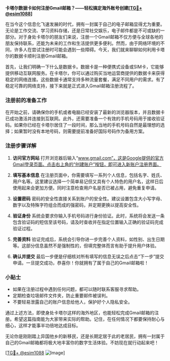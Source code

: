 **卡塔尔数据卡如何注册Gmail邮箱？——轻松搞定海外账号创建[[TG💪+ @esim1088](https://t.me/s/esim1088)]**

在当今这个信息化飞速发展的时代，拥有一封属于自己的电子邮箱显得尤为重要。无论是工作交流、学习资料存储，还是日常社交娱乐，电子邮件都是不可或缺的一部分。对于身处卡塔尔的朋友们来说，注册一个Gmail邮箱不仅方便与全球各地的朋友保持联系，还能为未来的工作和生活提供更多便利。然而，由于网络环境的不同，许多人在尝试注册时可能会遇到一些障碍。今天，我们就来聊聊如何利用卡塔尔的数据卡顺利注册Gmail邮箱。

首先，让我们明确一下什么是数据卡。数据卡是一种便携式设备或SIM卡，它能够提供移动互联网服务。在卡塔尔，你可以通过购买当地运营商提供的数据卡来获得稳定的网络连接。这些数据卡通常支持多种流量套餐，满足不同用户的需求。有了稳定可靠的网络支持，接下来就是正式进入Gmail邮箱注册流程了。

### 注册前的准备工作

在开始之前，请确保你的手机或者电脑已经安装了最新的浏览器版本，并且数据卡已成功激活并连接到互联网。此外，还需要准备一个有效的手机号码用于接收验证码。如果你已经在卡塔尔居住了一段时间，那么当地的手机号码自然是最理想的选择；如果暂时没有本地号码，则需要提前准备好国际号码作为备用方案。

### 注册步骤详解

1. **访问官方网站**
   打开浏览器后输入“www.gmail.com”，这是Google提供的官方Gmail登录页面。点击右上角的“创建账户”按钮，即可进入新账户注册界面。

2. **填写基本信息**
   在注册页面中，你需要填写一系列个人信息，包括名字、姓氏、用户名等。这里建议选择一个简单易记但又具有个人特色的用户名，这样日后使用起来会更加方便。同时注意检查用户名是否已被占用，避免重复申请。

3. **设置密码**
   密码的安全性直接关系到账户的安全性。建议设置包含大小写字母、数字以及特殊字符组合而成的强密码，并定期更换以提高安全性。

4. **验证身份**
   系统会要求你输入手机号码进行身份验证。此时，系统将会发送一条包含验证码的短信至该号码，请及时查收并在指定位置输入正确的验证码完成验证过程。

5. **完善资料**
   验证完成后，系统会引导你进一步完善个人资料，如性别、出生日期等。这部分信息虽然不是强制性的，但填完整体而言有助于提升用户体验。

6. **确认并提交**
   最后一步便是仔细核对所有填写的信息无误之后点击“下一步”提交申请。一旦提交成功，恭喜你！你就拥有了属于自己的Gmail邮箱啦！

### 小贴士

- 如果在注册过程中遇到任何问题，都可以随时联系客服寻求帮助。
- 定期检查垃圾邮件文件夹，防止重要邮件被误判。
- 不要轻易泄露自己的账户信息给他人，保护好个人隐私安全。

通过上述方法，即使身处卡塔尔这样的海外地区，也能轻松完成Gmail邮箱的注册。希望这篇指南能为大家带来实际的帮助。记住，在任何情况下都要保持耐心与细心，这样才能事半功倍地达成目标。

无论你是刚刚踏上异国他乡的新移民，还是长期定居于此的老居民，拥有一封属于自己的Gmail邮箱都将极大地丰富你的数字生活体验。不妨现在就行动起来吧！

[[TG💪+ @esim1088](https://t.me/s/esim1088) ![Image](https://i.postimg.cc/4NQfJmqS/Snipaste-2025-05-13-00-14-12.png)]